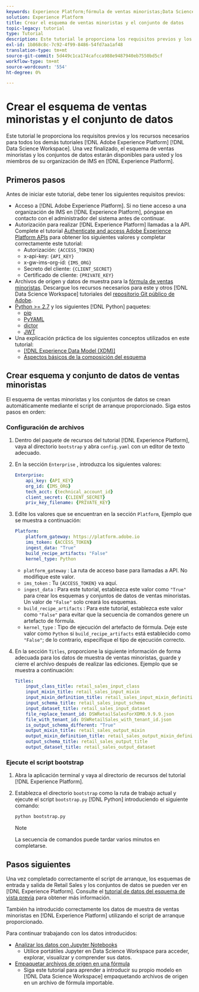 ```yaml
---
keywords: Experience Platform;fórmula de ventas minoristas;Data Science Workspace;temas populares;fórmulas
solution: Experience Platform
title: Crear el esquema de ventas minoristas y el conjunto de datos
topic-legacy: tutorial
type: Tutorial
description: Este tutorial le proporciona los requisitos previos y los recursos necesarios para todos los demás tutoriales de Adobe Experience Platform Data Science Workspace. Una vez finalizado, el esquema de ventas minoristas y los conjuntos de datos estarán disponibles para usted y los miembros de su organización de IMS en Experience Platform.
exl-id: 1b868c8c-7c92-4f99-8486-54fd7aa1af48
translation-type: tm+mt
source-git-commit: 5d449c1ca174cafcca988e9487940eb7550bd5cf
workflow-type: tm+mt
source-wordcount: '554'
ht-degree: 0%

---
```


# Crear el esquema de ventas minoristas y el conjunto de datos

Este tutorial le proporciona los requisitos previos y los recursos necesarios para todos los demás tutoriales [!DNL Adobe Experience Platform] [!DNL Data Science Workspace]. Una vez finalizado, el esquema de ventas minoristas y los conjuntos de datos estarán disponibles para usted y los miembros de su organización de IMS en [!DNL Experience Platform].

## Primeros pasos

Antes de iniciar este tutorial, debe tener los siguientes requisitos previos:
- Acceso a [!DNL Adobe Experience Platform]. Si no tiene acceso a una organización de IMS en [!DNL Experience Platform], póngase en contacto con el administrador del sistema antes de continuar.
- Autorización para realizar [!DNL Experience Platform] llamadas a la API. Complete el tutorial [Authenticate and access Adobe Experience Platform APIs](https://www.adobe.com/go/platform-api-authentication-en) para obtener los siguientes valores y completar correctamente este tutorial:
   - Autorización: `{ACCESS_TOKEN}`
   - x-api-key: `{API_KEY}`
   - x-gw-ims-org-id: `{IMS_ORG}`
   - Secreto del cliente: `{CLIENT_SECRET}`
   - Certificado de cliente: `{PRIVATE_KEY}`
- Archivos de origen y datos de muestra para la [fórmula de ventas minoristas](../pre-built-recipes/retail-sales.md). Descargue los recursos necesarios para este y otros [!DNL Data Science Workspace] tutoriales del [repositorio Git público de Adobe](https://github.com/adobe/experience-platform-dsw-reference/).
- [Python >= 2.7](https://www.python.org/downloads/) y los siguientes  [!DNL Python] paquetes:
   - [pip](https://pypi.org/project/pip/)
   - [PyYAML](https://pyyaml.org/)
   - [dictor](https://pypi.org/project/dictor/)
   - [JWT](https://pypi.org/project/jwt/)
- Una explicación práctica de los siguientes conceptos utilizados en este tutorial:
   - [[!DNL Experience Data Model (XDM)]](../../xdm/home.md)
   - [Aspectos básicos de la composición del esquema](../../xdm/schema/field-dictionary.md)

## Crear esquema y conjunto de datos de ventas minoristas

El esquema de ventas minoristas y los conjuntos de datos se crean automáticamente mediante el script de arranque proporcionado. Siga estos pasos en orden:

### Configuración de archivos

1. Dentro del paquete de recursos del tutorial [!DNL Experience Platform], vaya al directorio `bootstrap` y abra `config.yaml` con un editor de texto adecuado.
2. En la sección `Enterprise` , introduzca los siguientes valores:

   ```yaml
   Enterprise:
       api_key: {API_KEY}
       org_id: {IMS_ORG}
       tech_acct: {technical_account_id}
       client_secret: {CLIENT_SECRET}
       priv_key_filename: {PRIVATE_KEY}
   ```

3. Edite los valores que se encuentran en la sección `Platform`, Ejemplo que se muestra a continuación:

   ```yaml
   Platform:
       platform_gateway: https://platform.adobe.io
       ims_token: {ACCESS_TOKEN}
       ingest_data: "True"
       build_recipe_artifacts: "False"
       kernel_type: Python
   ```

   - `platform_gateway` : La ruta de acceso base para llamadas a API. No modifique este valor.
   - `ims_token` : Tu  `{ACCESS_TOKEN}` va aquí.
   - `ingest_data` : Para este tutorial, establezca este valor como  `"True"` para crear los esquemas y conjuntos de datos de ventas minoristas. Un valor de `"False"` solo creará los esquemas.
   - `build_recipe_artifacts` : Para este tutorial, establezca este valor como  `"False"` para evitar que la secuencia de comandos genere un artefacto de fórmula.
   - `kernel_type` : Tipo de ejecución del artefacto de fórmula. Deje este valor como `Python` si `build_recipe_artifacts` está establecido como `"False"`; de lo contrario, especifique el tipo de ejecución correcto.

4. En la sección `Titles`, proporcione la siguiente información de forma adecuada para los datos de muestra de ventas minoristas, guarde y cierre el archivo después de realizar las ediciones. Ejemplo que se muestra a continuación:

   ```yaml
   Titles:
       input_class_title: retail_sales_input_class
       input_mixin_title: retail_sales_input_mixin
       input_mixin_definition_title: retail_sales_input_mixin_definition
       input_schema_title: retail_sales_input_schema
       input_dataset_title: retail_sales_input_dataset
       file_replace_tenant_id: DSWRetailSalesForXDM0.9.9.9.json
       file_with_tenant_id: DSWRetailSales_with_tenant_id.json
       is_output_schema_different: "True"
       output_mixin_title: retail_sales_output_mixin
       output_mixin_definition_title: retail_sales_output_mixin_definition
       output_schema_title: retail_sales_output_title
       output_dataset_title: retail_sales_output_dataset
   ```

### Ejecute el script bootstrap

1. Abra la aplicación terminal y vaya al directorio de recursos del tutorial [!DNL Experience Platform].
2. Establezca el directorio `bootstrap` como la ruta de trabajo actual y ejecute el script `bootstrap.py` [!DNL Python] introduciendo el siguiente comando:

   ```bash
   python bootstrap.py
   ```

   >[!NOTE]
   >
   >La secuencia de comandos puede tardar varios minutos en completarse.

## Pasos siguientes

Una vez completado correctamente el script de arranque, los esquemas de entrada y salida de Retail Sales y los conjuntos de datos se pueden ver en [!DNL Experience Platform]. Consulte el [tutorial de datos del esquema de vista previa](./preview-schema-data.md)
para obtener más información.

También ha introducido correctamente los datos de muestra de ventas minoristas en [!DNL Experience Platform] utilizando el script de arranque proporcionado.

Para continuar trabajando con los datos introducidos:
- [Analizar los datos con Jupyter Notebooks](../jupyterlab/analyze-your-data.md)
   - Utilice portátiles Jupyter en Data Science Workspace para acceder, explorar, visualizar y comprender sus datos.
- [Empaquetar archivos de origen en una fórmula](./package-source-files-recipe.md)
   - Siga este tutorial para aprender a introducir su propio modelo en [!DNL Data Science Workspace] empaquetando archivos de origen en un archivo de fórmula importable.
